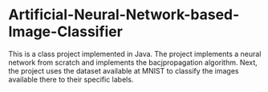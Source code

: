 # Artificial-Neural-Network-based-Image-Classifier
This is a class project implemented in Java. The project implements a neural network from scratch and implements the bacjpropagation algorithm. Next, the project uses the dataset available at MNIST to classify the images available there to their specific labels.
